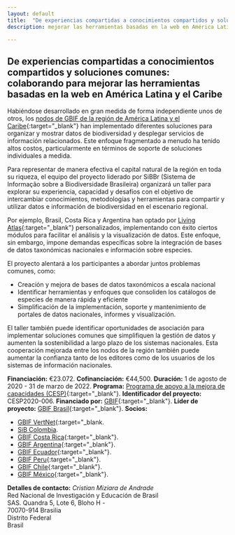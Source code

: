 ```yaml
---
layout: default
title:  "De experiencias compartidas a conocimientos compartidos y soluciones comunes: colaborando para mejorar las herramientas basadas en la web en América Latina y el Caribe"
description: mejorar las herramientas basadas en la web en América Latina y el Caribe 

---
```


## De experiencias compartidas a conocimientos compartidos y soluciones comunes: colaborando para mejorar las herramientas basadas en la web en América Latina y el Caribe

Habiéndose desarrollado en gran medida de forma independiente unos de otros, los [nodos de GBIF de la región de América Latina y el Caribe](https://www.gbif.org/the-gbif-network/latin-america){:target="_blank"} han implementado diferentes soluciones para organizar y mostrar datos de biodiversidad y desplegar servicios de información relacionados. Este enfoque fragmentado a menudo ha tenido altos costos, particularmente en términos de soporte de soluciones individuales a medida.  

Para representar de manera efectiva el capital natural de la región en toda su riqueza, el equipo del proyecto liderado por SiBBr (Sistema de Informação sobre a Biodiversidade Brasileira) organizará un taller para explorar su experiencia, capacidad y desafíos con el objetivo de intercambiar conocimientos, metodologías y herramientas para compartir y utilizar datos e información de biodiversidad en el escenario regional.  

Por ejemplo, Brasil, Costa Rica y Argentina han optado por [Living Atlas](https://living-atlases.gbif.org/){:target="_blank"} personalizados, implementando con éxito ciertos módulos para facilitar el análisis y la visualización de datos. Este enfoque, sin embargo, impone demandas específicas sobre la integración de bases de datos taxonómicas nacionales e información sobre especies.  

El proyecto alentará a los participantes a abordar juntos problemas comunes, como:  

-	Creación y mejora de bases de datos taxonómicos a escala nacional
-	Identificar herramientas y enfoques que consoliden los catálogos de especies de manera rápida y eficiente
-	Simplificación de la implementación, soporte y mantenimiento de portales de datos nacionales, informes y visualización.

El taller también puede identificar oportunidades de asociación para implementar soluciones comunes que simplifiquen la gestión de datos y aumenten la sostenibilidad a largo plazo de los sistemas nacionales. Esta cooperación mejorada entre los nodos de la región también puede aumentar la confianza tanto de los editores como de los usuarios de los sistemas de información nacionales.  


**Financiación:** €23.072.
**Cofinanciación:** €44,500.
**Duración:** 1 de agosto de 2020 - 31 de marzo de 2022.
**Programa:** [Programa de apoyo a la mejora de capacidades (CESP)](https://www.gbif.org/programme/82219){:target="_blank"}.
**Identificador del proyecto:** CESP2020-006.
**Financiado por:** [GBIF](http://www.gbif.org/){:target="_blank"}.
**Líder de proyecto:** [GBIF Brasil](https://www.sibbr.gov.br/){:target="_blank"}.
**Socios:**
* [GBIF VertNet](https://www.gbif.org/country/US/about){:target="_blank.
* [SiB Colombia](https://biodiversidad.co).
* [GBIF Costa Rica](http://biodiversidad.go.cr/){:target="_blank"}.
* [GBIF Argentina](http://www.sndb.mincyt.gob.ar/){:target="_blank"}.
* [GBIF Ecuador](https://www.gbif.org/country/EC/about){:target="_blank"}.
* [GBIF Peru](https://www.gbif.org/country/PE/about){:target="_blank"}.
* [GBIF Chile](https://gbifchile.mma.gob.cl/){:target="_blank"}.
* [GBIF México](https://www.gob.mx/conabio){:target="_blank"}.

**Detalles de contacto:**
*Cristian Miziara de Andrade*  
Red Nacional de Investigación y Educación de Brasil  
SAS. Quandra 5, Lote 6, Bloho H -  
70070-914 Brasilia  
Distrito Federal  
Brasil
 
